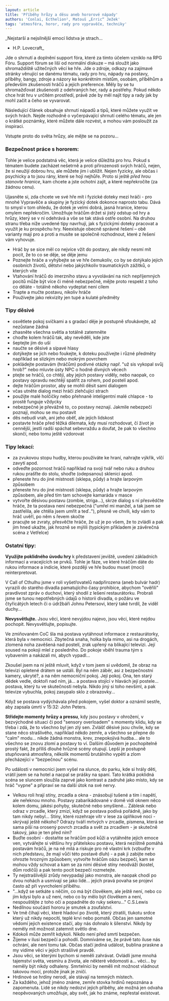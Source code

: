```yaml
---
layout: article
title: 'Příběhy hrůzy a děsu aneb hororové nápady'
authors: 'Conlai, Ecthelion², Matouš „Erric“ Ježek'
tags: 'atmosféra, horor, rady pro vypravěče, techniky'
---
```


_Nejstarší a nejsilnější emocí lidstva je strach...  
- H.P. Lovecraft_

Jde o shrnutí a doplnění support fóra, které za tímto účelem vzniklo na RPG Fóru. Support fórum se liší od normální diskuze – má sloužit jako shromaždiště užitečných věcí ke hře. Jde o zdroje, odkazy na zajímavé stránky věnující se danému tématu, rady pro hru, nápady na postavy, příběhy, bangy, zdroje a názory ke konkrétním místům, osobám, příběhům a především zkušenosti hráčů a jejich preference. Měly by se tu shromažďovat zkušenosti z odehraných her, rady a postřehy. Pokud někdo chce hrát hru v určitém prostředí, právě zde by měl najít tipy a rady jak by mohl začít a čeho se vyvarovat.

Následující článek obsahuje shrnutí nápadů a tipů, které můžete využít ve svých hrách. Nejde rozhodně o vyčerpávající shrnutí celého tématu, ale jen o krátké poznámky, které můžete dále rozvést, a mohou vám posloužit za inspiraci.

Vstupte proto do světa hrůzy, ale mějte se na pozoru…

### Bezpečnost práce s hororem:  

Tohle je velice podstatná věc, která je velice důležitá pro hru. Pokud s tématem budete zacházet nešetrně a proti přirozenosti svých hráčů, nejen, že si neužijí dobrou hru, ale můžete jim i ublížit. Nejen fyzicky, ale občas i psychicky a to jsou rány, které se hojí nejhůře. Proto si ještě _před hrou stanovte hranice_, kam chcete a jste ochotni zajít, a které nepřekročíte (za žádnou cenu).

Ujasněte si, zda chcete ve své hře mít i fyzické doteky mezi hráči - pro mnohé Vypravěče a skupiny je fyzický dotek dokonce naprosto tabu. Dává to smysl v tom ohledu, že dotek je velmi dobrá, jasná hranice, kterou omylem nepřekročím. Umožňuje hráčům držet si jistý odstup od hry a hrůzy, který se v ní odehrává a vše se tak stává ostře osobní. Na druhou stranu třeba níže uvedené tipy navrhují, jak s fyzickými doteky pracovat a využít je ku prospěchu hry. Neexistuje obecně správné řešení – obě varianty mají pro a proti a musíte se společně rozhodnout, které z řešení vám vyhovuje.

*   Hráč by se sice měl co nejvíce vžít do postavy, ale nikdy nesmí mít pocit, že to co se děje, se děje jemu
*   Poznejte hráče a vyhýbejte se ve hře čemukoliv, co by se dotýkalo jejich osobních životů, dětství nebo jakýchkoliv traumatických zážitků, o kterých víte
*   Vtahování hráčů do imerzního stavu a vyvolávání na nich nepříjemných pocitů může být více či méně nebezpečné, mějte proto respekt z toho co děláte - totálně někoho vydeptat není cílem
*   Trapte a mučte postavu, nikoliv hráče
*   Používejte jako rekvizity jen tupé a kulaté předměty

### Tipy děsivé  

*   osvětlete pokoj svíčkami a s gradací děje je postupně sfoukávejte, až nezůstane žádná
*   zhasněte všechna světla a totálně zatemněte
*   choďte kolem hráčů tak, aby nevěděli, kde jste
*   šeptejte jim do uší
*   naučte se děsivé a sípavé hlasy
*   dotýkejte se jich nebo foukejte, k doteku používejte i různé předměty například se slizkým nebo mokrým povrchem
*   pokládejte postavám (hráčům) podivné otázky např. "už sis vykopal svůj hrob?" nebo mluvte ústy NPC o hodně divných věcech
*   ptejte se hráčů, co chtějí, aby jejich postavy viděly, nebo naopak, co postavy opravdu nechtějí spatřit za rohem, pod postelí apod.
*   dejte hráčům prostor, aby se mohli děsit sami dialogem
*   včas utněte dialog mezi hráči zlehčující strach
*   použijte malé holčičky nebo přehnaně inteligentní malé chlapce - to prostě funguje vždycky
*   nebezpečné je převážně to, co postavy neznají. Jakmile nebezpečí poznají, mohou se mu postavit
*   děs nebudí vrah, ani jeho oběť, ale jejich lidskost
*   postavte hráče před těžká dilemata, kdy musí rozhodovat, čí život je cennější, jestli radši spáchat sebevraždu a doufat, že pak to všechno skončí, nebo tomu ještě vzdorovat

### Tipy lekací:  

*   za zvukovou stopu hudby, kterou používáte ke hraní, nahrajte výkřik, vlčí zavytí apod.
*   odveďte pozornost hráčů například na svoji tvář nebo ruku a druhou rukou prašťte do stolu, shoďte (odepsanou) sklenici apod.
*   přeneste hru do jiné místnosti (sklepa, půdy) a hrajte larpovým způsobem
*   přeneste hru do jiné místnosti (sklepa, půdy) a hrajte larpovým způsobem, ale před tím tam schovejte kamaráda v masce
*   vytvořte děsivou postavu (zombie, striga...), skrze dialog s ní přesvědčte hráče, že ta postava není nebezpečná ("umřel mi manžel, a tak jsem se zastřelila, ale chtěla jsem umřít a teď.."), přesně ve chvíli, kdy vám to hráč uvěří, po něm s řevem skočte
*   pracujte se zvraty, přesvěčte hráče, že už je po všem, že to zvládli a pak jim hned ukažte, jak hrozně se mýlili (typickým příkladem je závěrečná scéna z Vetřelce)

### Ostatní tipy:  

**Využijte poklidného úvodu hry** k představení jeviště, uvedení základních informací a vracejících se prvků. Tohle je fáze, ve které hráčům dáte do rukou informace a indicie, které později ve hře budou muset (moci) reinterpretovat.

<div class="ramcek">

V Call of Cthulhu jsme v roli vyšetřovatelů nadpřirozena (aneb bulvár hadr) vyrazili do starého divadla pamatujícího časy prohibice, abychom "ověřili" pravdivost zpráv o duchovi, který shodil z lešení restaurátorku. Probrali jsme se tunou nepotřebných údajů o historii divadla, o požáru ve čtyřicátých letech či o údržbáři Johnu Petersovi, který také tvrdil, že viděl duchy...

</div>

**Nevysvětlujte.** Jsou věci, které nevyjdou najevo, jsou věci, které nejdou pochopit. Nevysvětlujte, popisujte.

<div class="ramcek">

Ve zmiňovaném CoC šla má postava vytáhnout informace z restaurátorky, která byla v nemocnici. Zbytečná snaha, holka byla mimo, asi na drogách, zlomená noha zavěšená nad postelí, zrak upřený na blikající televizi. Její soused na pokoji mlel z posledního. Do pokoje vběhl trauma tým s vybavením a nakázali mi, abych vypadl...

Zkoušel jsem na ni ještě mluvit, když v tom jsem si uvědomil, že obraz na televizi opletené drátem se ustáli. Byl na něm záběr, asi z bezpečnostní kamery, ukryté?, a na něm nemocniční pokoj. Její pokoj. Ona, ten starý dědek vedle, doktoři nad ním, já... a postava stojící v hlavách její postele... postava, který tu ve skutečnosti nebyla. Nikdo jiný si toho nevšiml, a pak televize vybuchla, pokoj zasypalo sklo z obrazovky...

Když se postava vydýchávala před pokojem, vyšel doktor a oznámil sestře, aby zapsala úmrtí v 15:32: John Peters.

</div>

**Střídejte momenty hrůzy a pressu**, kdy jsou postavy v ohrožení, v bezvýchodné situaci či pod "sensory overloadem" s momenty klidu, kdy se třeba i zdá, že to všechno byl jen zlý sen. Zvlášť děsivé jsou chvíle, kdy se stane něco strašlivého, například někdo zemře, a všechno se přepne do "calm" modu... nikde žádná monstra, krev, znepokojivá hudba... ale to všechno se znovu zlomí a postavy to ví. Dalším důvodem je pochopitelně prostý fakt, že příliš dlouhé hrůzné scény otupují. Lepší je postupně stupňovaná atmosféra, několik momentů brutálního vypětí a zlom přecházející v "bezpečnou" scénu.

<div class="ramcek">

Po události v nemocnici jsem vyšel na slunce, do parku, kde si hrály děti, vrátil jsem se na hotel a nacpal se prášky na spaní. Tato krátká poklidná scéna se sluncem sloužila zaprvé jako kontrast a zadruhé jako místo, kdy se hráč "vypne" a připraví se na další útok na své nervy.

</div>

*   Velkou roli hrají stíny, zrcadla a okna - znásobují tušené a tím i napětí, ale neřeknou mnoho. Postavy zabarikádované v domě vidí oknem něco kolem domu, jakési pohyby, skutečné nebo smyšlené... Záblesk nebo odraz v zrcadle, který zmizí, když se postava podívá pořádně, jako by tam nikdy nebyl... Stíny, které rozehraje vítr v lese za úplňkové noci - skrývají ještě někoho? Odrazy tváří mrtvých v zrcadle, písmena, která se sama píší na orosený povrch zrcadla a svět za zrcadlem - je skutečně takový, jako je ten před ním?
*   Buďte osobní - dostaňte se hráčům pod kůži a vytáhněte jejich emoce ven, vytvářejte si většinu hry přátelskou postavu, která nezištně pomáhá postavám hráčů, je na ně milá a riskuje pro ně vlastní krk (vzbuďte v nich představu, že mají vůči této postavě dluh) - a pak ji zabijte nebo ohrozte hrozným způsobem; vytvořte hráčům oázu bezpečí, kam se mohou vždy schovat a kam se za nimi děsivé stíny neodváží (kostel, dům rodičů) a pak tento pocit bezpečí rozmetejte.
*   Ty nejstrašlivější zrůdy nevypadají jako monstra, ale naopak chodí po dvou nohách a usmívají se jako lidé... jejich pravá povaha se projeví často až při vyvrcholení příběhu.
*   "...když se setkáte s něčím, co má být člověkem, ale ještě není, nebo co jím kdysi bylo a už není, nebo co by mělo být člověkem a není, nespouštějte z toho oči a popadněte do ruky sekeru..." C.S.Lewis
*   Nedílnou součástí hororu je smutek a zoufalství.
*   Ve tmě číhají věci, které hladoví po životě, který ztratili, tlukotu srdce který už nikdy nepocítí, teplé krvi nebo pomstě. Občas jen samotné vědomí jejich existence stačí, aby nás dohnalo k šílenství. Nikdy by neměly mít možnost zatemnit světlo dne.
*   Kdokoli může zemřít kdykoli. Nikdo není před smrtí bezpečen.
*   Žijeme v ilusi bezpečí a pohodlí. Domníváme se, že právě tato iluse nás ochrání, ale není tomu tak. Občas stačí jediná událost, bublina praskne a my vidíme věci v jejich strašlivé pravdě.
*   Jsou věci, se kterými bychom si neměli zahrávat. Ovládli jsme mnohá tajemství světa, vesmíru a života, ale některé vědomosti a… věci… by neměly být nikdy odhaleny. Smrtelníci by neměli mít možnost vládnout takovou mocí, protože jinak je zničí.
*   Hrdinové se hrdiny nerodí, ale stávají na temných místech.
*   Za každého, jehož jméno známe, zemře stovka hrdinů nepoznána a zapomenuta. Lidé se nikdy nedozví jejich příběhy, ale možná jen odvaha neopěvovaných umožňuje, aby svět, jak ho známe, nepřestal existovat.
